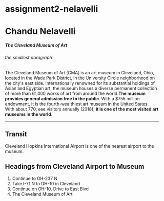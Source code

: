 # assignment2-nelavelli

# Chandu Nelavelli

##### The Cleveland Museum of Art

###### the smallest paragraph

The Cleveland Museum of Art (CMA) is an art museum in Cleveland, Ohio, located in the Wade Park District, in the University Circle neighborhood on the city's east side. Internationally renowned for its substantial holdings of Asian and Egyptian art, the museum houses a diverse permanent collection of more than 61,000 works of art from around the world.**The museum provides general admission free to the public**. With a $755 million endowment, it is the fourth-wealthiest art museum in the United States. With about 770, eee visitors annually (2018), **it is one of the most visited art museums in the world.**

****
## Transit
Cleveland Hopkins International Airport is one of the nearest airport to the museum.

## Headings from Cleveland Airport to Museum

1. Continue to OH-237 N
2. Take I-71 N to OH-10 in Cleveland
3. Continue on OH-10. Drive to East Blvd
4. The Cleveland Museum of Art

